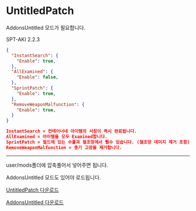 [UntitledPatch]: https://github.com/Untitled0828/Untitled0828/raw/main/Mods/UntitledPatch/UntitledPatch.7z "UntitledPatch 다운로드"
[AddonsUntitled]: https://github.com/Untitled0828/Untitled0828/raw/main/Mods/AddonsUntitled/AddonsUntitled.7z "AddonsUntitled 다운로드"

# UntitledPatch

AddonsUntitled 모드가 필요합니다.

SPT-AKI 2.2.3

```json
{
  "InstantSearch": {
    "Enable": true,
  },
  "AllExamined": {
    "Enable": false,
  },
  "SprintPatch": {
    "Enable": true,
  },
  "RemoveWeaponMalfunction": {
    "Enable": true,
  }
}

InstantSearch = 컨테이너네 아이템의 서칭이 즉시 완료됩니다.
AllExamined = 아이템을 모두 Examined합니다.
SprintPatch = 필드에 있는 수풀과 철조망에서 뛸수 있습니다. (철조망 데미지 제거 포함)
RemoveWeaponMalfunction = 총기 고장을 제거합니다.
```

---

user/mods폴더에 압축풀어서 넣어주면 됩니다.

AddonsUntitled 모드도 있어야 로드됩니다.

[UntitledPatch 다운로드][UntitledPatch]

[AddonsUntitled 다운로드][AddonsUntitled]

